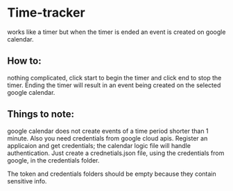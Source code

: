 # Time-tracker
works like a timer but when the timer is ended an event is created on google calendar.

## How to:
nothing complicated, click start to begin the timer and click end to stop the timer. Ending the timer will result in an event being created on the selected google calendar.

## Things to note: 
google calendar does not create events of a time period shorter than 1 minute. Also you need credentials from google cloud apis. Register an applicaion and get credentials; the calendar logic file will handle authentication. Just create a crednetials.json file, using the credentials from google, in the credentials folder.

The token and credentials folders should be empty because they contain sensitive info.

